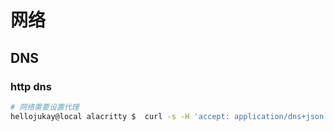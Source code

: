 # 网络
## DNS
### http dns
```bash
# 网络需要设置代理
hellojukay@local alacritty $  curl -s -H 'accept: application/dns+json' 'https://dns.google.com/resolve?name=www.baidu.com&type=A'
```
